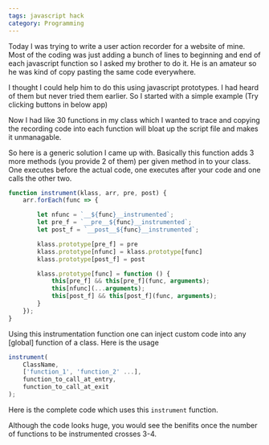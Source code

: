 ```yaml
---
tags: javascript hack
category: Programming
---
```


Today I was trying to write a user action recorder for a website of mine. Most of the coding was just adding a bunch of lines to beginning and end of each javascript function so I asked my brother to do it. He is an amateur so he was kind of copy pasting the same code everywhere.

I thought I could help him to do this using javascript prototypes. I had heard of them but never tried them earlier. So I started with a simple example (Try clicking buttons in below app)

<script async src="//jsfiddle.net/qjvgtxem/1/embed/result,js,html,css"></script>

Now I had like 30 functions in my class which I wanted to trace and copying the recording code into each function will bloat up the script file and makes it unmanagable.

So here is a generic solution I came up with. Basically this function adds 3 more methods (you provide 2 of them) per given method in to your class. One executes before the actual code, one executes after your code and one calls the other two.

```javascript
function instrument(klass, arr, pre, post) {
    arr.forEach(func => {

        let nfunc = `__${func}__instrumented`;
        let pre_f = `__pre__${func}__instrumented`;
        let post_f = `__post__${func}__instrumented`;

        klass.prototype[pre_f] = pre
        klass.prototype[nfunc] = klass.prototype[func]
        klass.prototype[post_f] = post

        klass.prototype[func] = function () {
            this[pre_f] && this[pre_f](func, arguments);
            this[nfunc](...arguments);
            this[post_f] && this[post_f](func, arguments);
        }
    });
}
```

Using this instrumentation function one can inject custom code into any [global] function of a class. Here is the usage

```javascript
instrument(
    ClassName, 
    ['function_1', 'function_2' ...],
    function_to_call_at_entry,
    function_to_call_at_exit
);
```

Here is the complete code which uses this `instrument` function.

<script async src="//jsfiddle.net/ze61m57n/embed/js,result,html,css"></script>

Although the code looks huge, you would see the benifits once the number of functions to be instrumented crosses 3-4.

